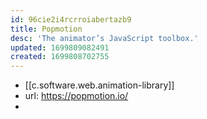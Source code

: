```yaml
---
id: 96cie2i4rcrroiabertazb9
title: Popmotion
desc: 'The animator’s JavaScript toolbox.'
updated: 1699809082491
created: 1699808702755
---
```


- [[c.software.web.animation-library]]
- url: https://popmotion.io/
- 
